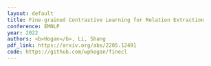 ```yaml
---
layout: default
title: Fine-grained Contrastive Learning for Relation Extraction
conference: EMNLP
year: 2022
authors: <b>Hogan</b>, Li, Shang
pdf_link: https://arxiv.org/abs/2205.12491
code: https://github.com/wphogan/finecl
---
```

